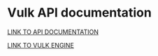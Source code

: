 # Vulk API documentation

[LINK TO API DOCUMENTATION](https://realitix.github.io/vulk-api/vulk/)

[LINK TO VULK ENGINE](https://github.com/realitix/vulk)